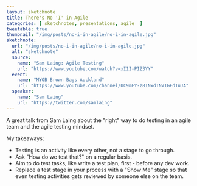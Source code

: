 ```yaml
---
layout: sketchnote
title: There's No 'I' in Agile
categories: [ sketchnotes, presentations, agile  ]
tweetable: true
thumbnail: "/img/posts/no-i-in-agile/no-i-in-agile.jpg"
sketchnote:
  url: "/img/posts/no-i-in-agile/no-i-in-agile.jpg"
  alt: "sketchnote"
  source:
    name: "Sam Laing: Agile Testing"
    url: "https://www.youtube.com/watch?v=xI1I-PIZ3YY"
  event:
    name: "MYOB Brown Bags Auckland"
    url: "https://www.youtube.com/channel/UC9mFY-z8INxdTNV1GFdTuJA"
  speaker:
    name: "Sam Laing"
    url: "https://twitter.com/samlaing"
---
```


A great talk from Sam Laing about the "right" way to do testing in an agile team and the agile testing mindset.

My takeaways:

* Testing is an activity like every other, not a stage to go through.
* Ask "How do we test that?" on a regular basis.
* Aim to do test tasks, like write a test plan, first - before any dev work.
* Replace a test stage in your process with a "Show Me" stage so that even testing activities gets reviewed by someone else on the team.
